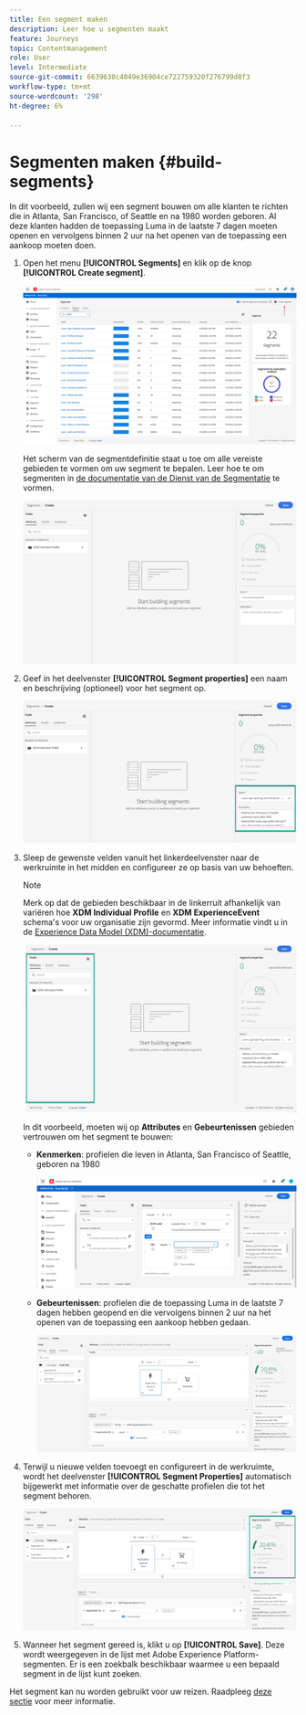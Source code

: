 ```yaml
---
title: Een segment maken
description: Leer hoe u segmenten maakt
feature: Journeys
topic: Contentmanagement
role: User
level: Intermediate
source-git-commit: 6639630c4049e36904ce722759320f276799d8f3
workflow-type: tm+mt
source-wordcount: '298'
ht-degree: 6%

---
```


# Segmenten maken {#build-segments}

In dit voorbeeld, zullen wij een segment bouwen om alle klanten te richten die in Atlanta, San Francisco, of Seattle en na 1980 worden geboren. Al deze klanten hadden de toepassing Luma in de laatste 7 dagen moeten openen en vervolgens binnen 2 uur na het openen van de toepassing een aankoop moeten doen.

1. Open het menu **[!UICONTROL Segments]** en klik op de knop **[!UICONTROL Create segment]**.

   ![](../assets/create-segment.png)

   Het scherm van de segmentdefinitie staat u toe om alle vereiste gebieden te vormen om uw segment te bepalen. Leer hoe te om segmenten in [de documentatie van de Dienst van de Segmentatie](https://experienceleague.adobe.com/docs/experience-platform/segmentation/ui/overview.html) te vormen.

   ![](../assets/segment-builder.png)

1. Geef in het deelvenster **[!UICONTROL Segment properties]** een naam en beschrijving (optioneel) voor het segment op.

   ![](../assets/segment-properties.png)

1. Sleep de gewenste velden vanuit het linkerdeelvenster naar de werkruimte in het midden en configureer ze op basis van uw behoeften.

   >[!NOTE]
   >
   >Merk op dat de gebieden beschikbaar in de linkerruit afhankelijk van variëren hoe **XDM Individual Profile** en **XDM ExperienceEvent** schema&#39;s voor uw organisatie zijn gevormd.  Meer informatie vindt u in de [Experience Data Model (XDM)-documentatie](https://experienceleague.adobe.com/docs/experience-platform/xdm/home.html?lang=nl).

   ![](../assets/drag-fields.png)

   In dit voorbeeld, moeten wij op **Attributes** en **Gebeurtenissen** gebieden vertrouwen om het segment te bouwen:

   * **Kenmerken**: profielen die leven in Atlanta, San Francisco of Seattle, geboren na 1980

      ![](../assets/add-attributes.png)

   * **Gebeurtenissen**: profielen die de toepassing Luma in de laatste 7 dagen hebben geopend en die vervolgens binnen 2 uur na het openen van de toepassing een aankoop hebben gedaan.

      ![](../assets/add-events.png)

1. Terwijl u nieuwe velden toevoegt en configureert in de werkruimte, wordt het deelvenster **[!UICONTROL Segment Properties]** automatisch bijgewerkt met informatie over de geschatte profielen die tot het segment behoren.

   ![](../assets/segment-estimate.png)

1. Wanneer het segment gereed is, klikt u op **[!UICONTROL Save]**. Deze wordt weergegeven in de lijst met Adobe Experience Platform-segmenten. Er is een zoekbalk beschikbaar waarmee u een bepaald segment in de lijst kunt zoeken.

Het segment kan nu worden gebruikt voor uw reizen. Raadpleeg [deze sectie](../segment/about-segments.md) voor meer informatie.
